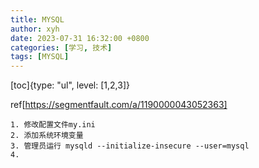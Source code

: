 ```yaml
---
title: MYSQL
author: xyh
date: 2023-07-31 16:32:00 +0800
categories: [学习, 技术]
tags: [MYSQL]
---
```


[toc]{type: "ul", level: [1,2,3]}

ref[https://segmentfault.com/a/1190000043052363]
```
1. 修改配置文件my.ini
2. 添加系统环境变量
3. 管理员运行 mysqld --initialize-insecure --user=mysql
4. 
```
